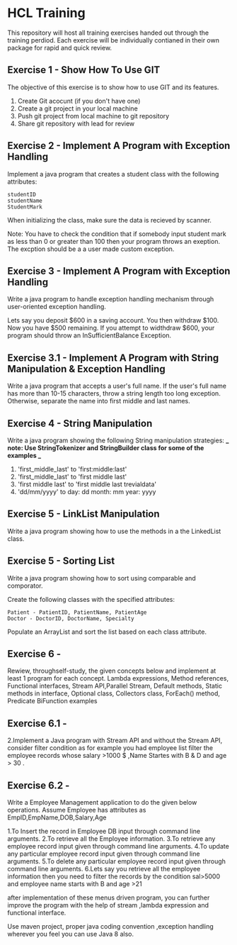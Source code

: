 # HCL Training

This repository will host all training exercises handed out through the training perdiod. Each exercise will be individually contianed in their own package for rapid and quick review.

## Exercise 1 - Show How To Use GIT

The objective of this exercise is to show how to use GIT and its features.

1. Create Git acocunt (if you don't have one)
2. Create a git project in your local machine
3. Push git project from local machine to git repository
4. Share git repository with lead for review

## Exercise 2 - Implement A Program with Exception Handling

Implement a java program that creates a student class with the following attributes:

    studentID
    studentName
    StudentMark

When initializing the class, make sure the data is recieved by scanner.

Note: You have to check the condition that if somebody input student mark as less than 0 or greater than 100 then your program throws an exeption. The excption should be a a user made custom exception.

## Exercise 3 - Implement A Program with Exception Handling

Write a java program to handle exception handling mechanism through user-oriented exception handling.

Lets say you deposit $600 in a saving account. You then withdraw $100. Now you have $500 remaining. If you attempt to widthdraw $600, your program should throw an InSufficientBalance Exception.

## Exercise 3.1 - Implement A Program with String Manipulation & Exception Handling

Write a java program that accepts a user's full name. If the user's full name has more than 10-15 characters, throw a string length too long exception. Otherwise, separate the name into first middle and last names.

## Exercise 4 - String Manipulation

Write a java program showing the following String manipulation strategies:
**_ note: Use StringTokenizer and StringBuilder class for some of the examples _**

1. 'first_middle_last' to 'first:middle:last'
2. 'first_middle_last' to 'first middle last'
3. 'first middle last' to 'first middle last trevialdata'
4. 'dd/mm/yyyy' to day: dd month: mm year: yyyy

## Exercise 5 - LinkList Manipulation

Write a java program showing how to use the methods in a the LinkedList class.

## Exercise 5 - Sorting List

Write a java program showing how to sort using comparable and comporator.

Create the following classes with the specified attributes:

    Patient - PatientID, PatientName, PatientAge
    Doctor - DoctorID, DoctorName, Specialty

Populate an ArrayList and sort the list based on each class attribute.

## Exercise 6 -

Rewiew, throughself-study, the given concepts below and implement at least 1 program for each concept.
Lambda expressions,
Method references,
Functional interfaces,
Stream API,Parallel Stream,
Default methods,
Static methods in interface,
Optional class,
Collectors class,
ForEach() method,
Predicate
BiFunction examples

## Exercise 6.1 -

2.Implement a Java program with Stream API and without the Stream API, consider filter condition as for example you had employee list filter the employee records whose salary >1000 $ ,Name Startes with B & D and age > 30 .

## Exercise 6.2 -

Write a Employee Management application to do the given below operations. Assume Employee has attributes as EmpID,EmpName,DOB,Salary,Age

1.To Insert the record in Employee DB input through command line arguments.
2.To retrieve all the Employee information.
3.To retrieve any employee record input given through command line arguments.
4.To update any particular employee record input given through command line arguments.
5.To delete any particular employee record input given through command line arguments.
6.Lets say you retrieve all the employee information then you need to filter the records by the condition sal>5000 and employee name starts with B and age >21

after implementation of these menus driven program, you can further improve the program with the help of stream ,lambda expression and functional interface.

Use maven project, proper java coding convention ,exception handling wherever you feel you can use Java 8 also.
